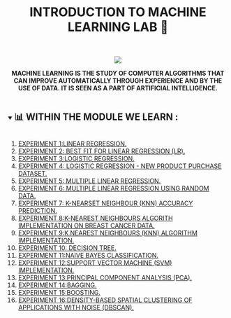 <h1 align="center">INTRODUCTION TO MACHINE LEARNING LAB 🧠</h1>
<!-- PROJECT LOGO -->
<br />
<p align="center">
  <a href="https://github.com/DHANOLA/CLASS-NOTIX/tree/root/SEMESTER%204/INTRODUCTION%20TO%20MACHINE%20LEARNING%20LAB">
    <img src="https://media.giphy.com/media/iPj5oRtJzQGxwzuCKV/giphy.gif" >
  </a>

  

  <p align="center">
  <b>MACHINE LEARNING IS THE STUDY OF COMPUTER ALGORITHMS THAT CAN IMPROVE AUTOMATICALLY THROUGH EXPERIENCE AND BY THE USE OF DATA. IT IS SEEN AS A PART OF ARTIFICIAL INTELLIGENCE.</b>
    <br />
   
  </p>
</p>


<!-- TABLE OF CONTENTS -->
<details open="open">
  <summary><h2 style="display: inline-block">📊 WITHIN THE MODULE WE LEARN :</h2></summary>
  <ol>
      <li>  <a href="https://github.com/DHANOLA/CLASS-NOTIX/tree/root/SEMESTER%204/INTRODUCTION%20TO%20MACHINE%20LEARNING%20LAB/EXPERIMENT%201/EXPERIMENT%20NO%201.ipynb" style="color: ">EXPERIMENT 1:LINEAR REGRESSION.</a></li>
                <li><a href="https://github.com/DHANOLA/CLASS-NOTIX/tree/root/SEMESTER%204/INTRODUCTION%20TO%20MACHINE%20LEARNING%20LAB/EXPERIMENT%202/EXPERIMENT%20NO%202.ipynb" style="color: ">EXPERIMENT 2: BEST FIT FOR LINEAR REGRESSION (LR). </a></li>
              <li><a href="https://github.com/DHANOLA/CLASS-NOTIX/tree/root/SEMESTER%204/INTRODUCTION%20TO%20MACHINE%20LEARNING%20LAB/EXPERIMENT%203/EXPERIMENT%20NO%203.ipynb" style="color: ">EXPERIMENT 3:LOGISTIC REGRESSION.</a></li>
              <li><a href="https://github.com/DHANOLA/CLASS-NOTIX/tree/root/SEMESTER%204/INTRODUCTION%20TO%20MACHINE%20LEARNING%20LAB/EXPERIMENT%204/EXPERIMENT%20NO%204.ipynb" style="color: ">EXPERIMENT 4: LOGISTIC REGRESSION - NEW PRODUCT PURCHASE DATASET.</a></li>
              <li><a href="https://github.com/DHANOLA/CLASS-NOTIX/tree/root/SEMESTER%204/INTRODUCTION%20TO%20MACHINE%20LEARNING%20LAB/EXPERIMENT%205/EXPERIMENT%20NO%205.ipynb" style="color: ">EXPERIMENT 5: MULTIPLE LINEAR REGRESSION.</a></li>
               <li><a href="https://github.com/DHANOLA/CLASS-NOTIX/tree/root/SEMESTER%204/INTRODUCTION%20TO%20MACHINE%20LEARNING%20LAB/EXPERIMENT%206/EXPERIMENT%20NO%206.ipynb" style="color: ">EXPERIMENT 6: MULTIPLE LINEAR REGRESSION USING RANDOM DATA.</a></li>
     <li><a href="https://github.com/DHANOLA/CLASS-NOTIX/tree/root/SEMESTER%204/INTRODUCTION%20TO%20MACHINE%20LEARNING%20LAB/EXPERIMENT%207/EXPERIMENT%20NO%207.ipynb" style="color: ">EXPERIMENT 7: K-NEARSET NEIGHBOUR (KNN) ACCURACY PREDICTION.</a></li>
               <li><a href="https://github.com/DHANOLA/CLASS-NOTIX/tree/root/SEMESTER%204/INTRODUCTION%20TO%20MACHINE%20LEARNING%20LAB/EXPERIMENT%208/EXPERIMENT%20NO%208.ipynb" style="color: ">EXPERIMENT 8:K-NEAREST NEIGHBOURS ALGORITH IMPLEMENTATION ON BREAST CANCER DATA.</a></li>
               <li><a href="https://github.com/DHANOLA/CLASS-NOTIX/tree/root/SEMESTER%204/INTRODUCTION%20TO%20MACHINE%20LEARNING%20LAB/EXPERIMENT%209/EXPERIMENT%20NO%209.ipynb" style="color: ">EXPERIMENT 9:K NEAREST NEIGHBOURS (KNN) ALGORITHM IMPLEMENTATION.</a></li>
               <li><a href="https://github.com/DHANOLA/CLASS-NOTIX/tree/root/SEMESTER%204/INTRODUCTION%20TO%20MACHINE%20LEARNING%20LAB/EXPERIMENT%2010/EXPERIMENT%20NO%2010.ipynb" style="color: ">EXPERIMENT 10: DECISION TREE. </a></li>
               <li><a href="https://github.com/DHANOLA/CLASS-NOTIX/tree/root/SEMESTER%204/INTRODUCTION%20TO%20MACHINE%20LEARNING%20LAB/EXPERIMENT%2011/EXPERIMENT%20NO%2011.ipynb" style="color: ">EXPERIMENT 11:NAIVE BAYES CLASSIFICATION.</a></li>
               <li><a href="https://github.com/DHANOLA/CLASS-NOTIX/tree/root/SEMESTER%204/INTRODUCTION%20TO%20MACHINE%20LEARNING%20LAB/EXPERIMENT%2012/EXPERIMENT%20NO%2012.ipynb" style="color: ">EXPERIMENT 12:SUPPORT VECTOR MACHINE (SVM) IMPLEMENTATION. </a></li>
         <li><a href="https://github.com/DHANOLA/CLASS-NOTIX/tree/root/SEMESTER%204/INTRODUCTION%20TO%20MACHINE%20LEARNING%20LAB/EXPERIMENT%2013/EXPERIMENT%20NO%2013.ipynb" style="color: ">EXPERIMENT 13:PRINCIPAL COMPONENT ANALYSIS (PCA). </a></li>
         <li><a href="https://github.com/DHANOLA/CLASS-NOTIX/tree/root/SEMESTER%204/INTRODUCTION%20TO%20MACHINE%20LEARNING%20LAB/EXPERIMENT%2014/EXPERIMENT%20NO%2014.ipynb" style="color: ">EXPERIMENT 14:BAGGING. </a></li>
         <li><a href="https://github.com/DHANOLA/CLASS-NOTIX/tree/root/SEMESTER%204/INTRODUCTION%20TO%20MACHINE%20LEARNING%20LAB/EXPERIMENT%2015/EXPERIMENT%20NO%2015.ipynb" style="color: ">EXPERIMENT 15:BOOSTING. </a></li>
         <li><a href="https://github.com/DHANOLA/CLASS-NOTIX/tree/root/SEMESTER%204/INTRODUCTION%20TO%20MACHINE%20LEARNING%20LAB/EXPERIMENT%2016/EXPERIMENT%20NO%2016.ipynb" style="color: ">EXPERIMENT 16:DENSITY-BASED SPATIAL CLUSTERING OF APPLICATIONS WITH NOISE (DBSCAN). </a></li>
        
  </ol>
</details>


